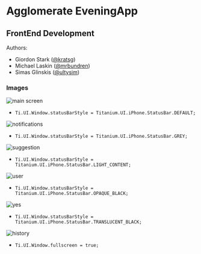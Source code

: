 Agglomerate EveningApp
======================

FrontEnd Development
--------------------

Authors:
- Giordon Stark ([@kratsg](https://github.com/kratsg))
- Michael Laskin ([@mrbundren](https://github.com/mrbundren))
- Simas Glinskis ([@ultysim](https://github.com/ultysim))

### Images

![main screen](https://github.com/kratsg/agglomerate/blob/master/mainScreen.png?raw=true)
- `Ti.UI.Window.statusBarStyle = Titanium.UI.iPhone.StatusBar.DEFAULT;`

![notifications](https://github.com/kratsg/agglomerate/blob/master/notifications.png?raw=true)
- `Ti.UI.Window.statusBarStyle = Titanium.UI.iPhone.StatusBar.GREY;`

![suggestion](https://github.com/kratsg/agglomerate/blob/master/suggestion.png?raw=true)
- `Ti.UI.Window.statusBarStyle = Titanium.UI.iPhone.StatusBar.LIGHT_CONTENT;`

![user](https://github.com/kratsg/agglomerate/blob/master/user.png?raw=true)
- `Ti.UI.Window.statusBarStyle = Titanium.UI.iPhone.StatusBar.OPAQUE_BLACK;`

![yes](https://github.com/kratsg/agglomerate/blob/master/yes.png?raw=true)
- `Ti.UI.Window.statusBarStyle = Titanium.UI.iPhone.StatusBar.TRANSLUCENT_BLACK;`

![history](https://github.com/kratsg/agglomerate/blob/master/history.png?raw=true)
- `Ti.UI.Window.fullscreen = true;`
